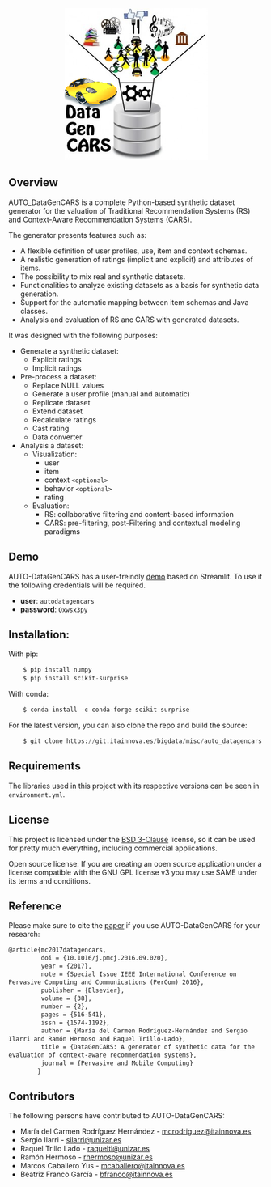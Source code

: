 <div style="text-align:center"><img src="./resources/icons/logo-datagencars.jpg" /></div>

## Overview

AUTO_DataGenCARS is a complete Python-based synthetic dataset generator for the valuation of Traditional Recommendation Systems (RS) and Context-Aware Recommendation Systems (CARS).

The generator presents features such as:

- A flexible definition of user profiles, use, item and context schemas.
- A realistic generation of ratings (implicit and explicit) and attributes of items.
- The possibility to mix real and synthetic datasets.
- Functionalities to analyze existing datasets as a basis for synthetic data generation.
- Support for the automatic mapping between item schemas and Java classes.
- Analysis and evaluation of RS anc CARS with generated datasets.

It was designed with the following purposes:

* Generate a synthetic dataset:
  - Explicit ratings
  - Implicit ratings
* Pre-process a dataset:
  - Replace NULL values
  - Generate a user profile (manual and automatic)
  - Replicate dataset
  - Extend dataset
  - Recalculate ratings
  - Cast rating
  - Data converter
* Analysis a dataset:
  - Visualization:
    - user
    - item
    - context `<optional>`
    - behavior `<optional>`
    - rating
  - Evaluation:
    - RS: collaborative filtering and content-based information
    - CARS: pre-filtering, post-Filtering and contextual modeling paradigms

## Demo
AUTO-DataGenCARS has a user-freindly [demo](https://193.144.226.31/streamlit) based on Streamlit.
To use it the following credentials will be required.

- **user**: `autodatagencars`
- **password**: `Qxwsx3py`

## Installation:
With pip:
```python
    $ pip install numpy
    $ pip install scikit-surprise
```
With conda:
```python
    $ conda install -c conda-forge scikit-surprise
```

For the latest version, you can also clone the repo and build the source:
```python     
    $ git clone https://git.itainnova.es/bigdata/misc/auto_datagencars.git  
```

## Requirements
The libraries used in this project with its respective versions can be seen in `environment.yml`.

## License
This project is licensed under the [BSD 3-Clause](https://opensource.org/licenses/BSD-3-Clause) license, so it can be used for pretty much everything, including commercial applications.

Open source license: If you are creating an open source application under a license compatible with the GNU GPL license v3 you may use SAME under its terms and conditions.

## Reference
Please make sure to cite the [paper](https://www.sciencedirect.com/science/article/pii/S157411921630270X) if you use
AUTO-DataGenCARS for your research:

```
@article{mc2017datagencars,
         doi = {10.1016/j.pmcj.2016.09.020},             
         year = {2017},
         note = {Special Issue IEEE International Conference on Pervasive Computing and Communications (PerCom) 2016},
         publisher = {Elsevier},
         volume = {38},
         number = {2},
         pages = {516-541},
         issn = {1574-1192},
         author = {María del Carmen Rodríguez-Hernández and Sergio Ilarri and Ramón Hermoso and Raquel Trillo-Lado},
         title = {DataGenCARS: A generator of synthetic data for the evaluation of context-aware recommendation systems},
         journal = {Pervasive and Mobile Computing}
        }
```

## Contributors

The following persons have contributed to AUTO-DataGenCARS:

- María del Carmen Rodríguez Hernández - [mcrodriguez@itainnova.es](mcrodriguez@itainnova.es)
- Sergio Ilarri - [silarri@unizar.es](silarri@unizar.es)
- Raquel Trillo Lado - [raqueltl@unizar.es](raqueltl@unizar.es)
- Ramón Hermoso - [rhermoso@unizar.es](rhermoso@unizar.es)
- Marcos Caballero Yus - [mcaballero@itainnova.es](mcaballero@itainnova.es)
- Beatriz Franco García - [bfranco@itainnova.es](bfranco@itainnova.es)
